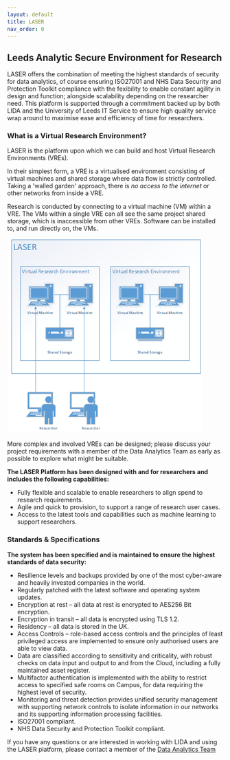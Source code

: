 ```yaml
---
layout: default
title: LASER
nav_order: 0
---
```


## Leeds Analytic Secure Environment for Research 

LASER offers the combination of meeting the highest standards of security for data analytics, of course ensuring ISO27001 and NHS Data Security and Protection Toolkit compliance with the fexibility to enable constant agility in design and function; alongside scalability depending on the researcher need. This platform is supported through a commitment backed up by both LIDA and the University of Leeds IT Service to ensure high quality service wrap around to maximise ease and efficiency of time for researchers.

### What is a Virtual Research Environment? 
LASER is the platform upon which we can build and host Virtual Research Environments (VREs). 

In their simplest form, a VRE is a virtualised environment consisting of virtual machines and shared storage where data flow is strictly controlled. Taking a 'walled garden' approach, there is _no access to the internet_ or other networks from inside a VRE. 

Research is conducted by connecting to a virtual machine (VM) within a VRE. The VMs within a single VRE can all see the same project shared storage, which is inaccessible from other VREs. Software can be installed to, and run directly on, the VMs. 

![LASER.png](./images/index/laser_smol.png)

More complex and involved VREs can be designed; please discuss your project requirements with a member of the Data Analytics Team as early as possible to explore what might be suitable.

**The LASER Platform has been designed with and for researchers and includes the following capabilities:**
- Fully flexible and scalable to enable researchers to align spend to research requirements.
- Agile and quick to provision, to support a range of research user cases.
- Access to the latest tools and capabilities such as machine learning to support researchers. 

### Standards & Specifications
**The system has been specified and is maintained to ensure the highest standards of data security:**
- Resilience levels and backups provided by one of the most cyber-aware and heavily invested companies in the world. 
- Regularly patched with the latest software and operating system updates.
- Encryption at rest – all data at rest is encrypted to AES256 Bit encryption.
- Encryption in transit – all data is encrypted using TLS 1.2.
- Residency – all data is stored in the UK.
- Access Controls – role-based access controls and the principles of least privileged access are implemented to ensure only authorised users are able to view data.
- Data are classified according to sensitivity and criticality, with robust checks on data input and output to and from the Cloud, including a fully maintained asset register.
- Multifactor authentication is implemented with the ability to restrict access to specified safe rooms on Campus, for data requiring the highest level of security.
- Monitoring and threat detection provides unified security management with supporting network controls to isolate information in our networks and its supporting information processing facilities.
- ISO27001 compliant.
- NHS Data Security and Protection Toolkit compliant. 

If you have any questions or are interested in working with LIDA and using the LASER platform, please contact a member of the [Data Analytics Team](mailto:ircdst@leeds.ac.uk)
